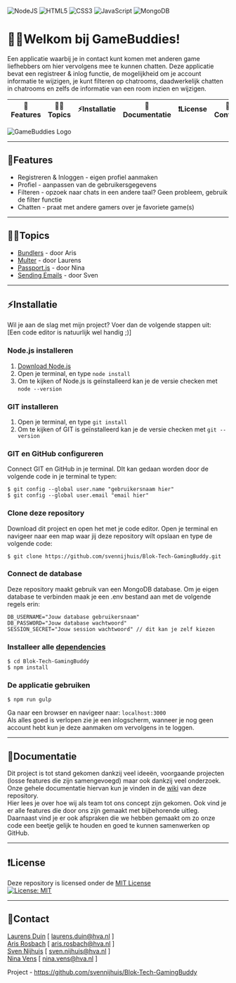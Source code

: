 ![NodeJS](https://img.shields.io/badge/node.js-6DA55F?style=for-the-badge&logo=node.js&logoColor=white) ![HTML5](https://img.shields.io/badge/html5-%23E34F26.svg?style=for-the-badge&logo=html5&logoColor=white) ![CSS3](https://img.shields.io/badge/css3-%231572B6.svg?style=for-the-badge&logo=css3&logoColor=white) ![JavaScript](https://img.shields.io/badge/javascript-%23323330.svg?style=for-the-badge&logo=javascript&logoColor=%23F7DF1E) ![MongoDB](https://img.shields.io/badge/MongoDB-%234ea94b.svg?style=for-the-badge&logo=mongodb&logoColor=white)
# 👋🏼Welkom bij GameBuddies!
Een applicatie waarbij je in contact kunt komen met anderen game liefhebbers om hier vervolgens
mee te kunnen chatten. 
Deze applicatie bevat een registreer & inlog functie, de mogelijkheid om je account informatie te wijzigen, je kunt filteren op chatrooms, daadwerkelijk chatten in chatrooms en
zelfs de informatie van een room inzien en wijzigen.

| 🚀Features | ✍🏼Topics | :zap:Installatie | :memo:Documentatie | :heavy_exclamation_mark:License | :email:Contact |
|---|---|---|---|---|---|

![GameBuddies Logo](https://user-images.githubusercontent.com/89778503/161999542-b985b4bd-7b6d-4c7f-be4e-deee5ad6fccb.png)

---

## 🚀Features
- Registreren & Inloggen - eigen profiel aanmaken
- Profiel - aanpassen van de gebruikersgegevens
- Filteren - opzoek naar chats in een andere taal? Geen probleem, gebruik de filter functie
- Chatten - praat met andere gamers over je favoriete game(s)

---

## ✍🏼Topics
- [Bundlers](https://github.com/svennijhuis/Blok-Tech-GamingBuddy/wiki/Topic:-Bundlers) - door Aris
- [Multer](https://github.com/svennijhuis/Blok-Tech-GamingBuddy/wiki/Topic:-Multer) - door Laurens
- [Passport.js](https://github.com/svennijhuis/Blok-Tech-GamingBuddy/wiki/Topic:-Passport.js) - door Nina
- [Sending Emails](https://github.com/svennijhuis/Blok-Tech-GamingBuddy/wiki/Topic:-Sending-E-mails) - door Sven

---

## :zap:Installatie 
Wil je aan de slag met mijn project? Voer dan de volgende stappen uit: <br>
[Een code editor is natuurlijk wel handig ;)]

### Node.js installeren
1. [Download Node.js](https://nodejs.org/en/download/)
2. Open je terminal, en type `node install`
3. Om te kijken of Node.js is geïnstalleerd kan je de versie checken met `node --version`

### GIT installeren
1. Open je terminal, en type `git install`
2. Om te kijken of GIT is geïnstalleerd kan je de versie checken met `git --version`

### GIT en GitHub configureren
Connect GIT en GitHub in je terminal. DIt kan gedaan worden door de volgende code in je terminal te typen:
```
$ git config --global user.name "gebruikersnaam hier"
$ git config --global user.email "email hier"
```

### Clone deze repository
Download dit project en open het met je code editor. Open je terminal en navigeer naar een map waar jij deze repository wilt opslaan en type de volgende code:
```
$ git clone https://github.com/svennijhuis/Blok-Tech-GamingBuddy.git
```

### Connect de database
Deze repository maakt gebruik van een MongoDB database. Om je eigen database te verbinden maak je een .env bestand aan met de volgende regels erin:
```
DB_USERNAME="Jouw database gebruikersnaam"
DB_PASSWORD="Jouw database wachtwoord"
SESSION_SECRET="Jouw session wachtwoord" // dit kan je zelf kiezen
```

### Installeer alle [dependencies](https://github.com/svennijhuis/Blok-Tech-GamingBuddy/wiki/Packages)
```
$ cd Blok-Tech-GamingBuddy
$ npm install
```

### De applicatie gebruiken
```
$ npm run gulp
```
Ga naar een browser en navigeer naar: `localhost:3000` <br>
Als alles goed is verlopen zie je een inlogscherm, wanneer je nog geen account hebt kun je deze aanmaken om vervolgens in te loggen. 

---

## :memo:Documentatie
Dit project is tot stand gekomen dankzij veel ideeën, voorgaande projecten (losse features die zijn samengevoegd) maar ook dankzij veel onderzoek. <br>
Onze gehele documentatie hiervan kun je vinden in de [wiki](https://github.com/svennijhuis/Blok-Tech-GamingBuddy/wiki) van deze repository. <br>
Hier lees je over hoe wij als team tot ons concept zijn gekomen. Ook vind je er alle features die door ons zijn gemaakt met bijbehorende uitleg. Daarnaast vind je er ook afspraken die we hebben gemaakt om zo onze code een beetje gelijk te houden en goed te kunnen samenwerken op GitHub.

---

## :heavy_exclamation_mark:License
Deze repository is licensed onder de [MIT License](https://github.com/svennijhuis/Blok-Tech-GamingBuddy/blob/main/LICENSE) <br>
[![License: MIT](https://img.shields.io/badge/License-MIT-yellow.svg)](https://opensource.org/licenses/MIT)

---

## :email:Contact
[Laurens Duin](https://github.com/Laurens256) [ laurens.duin@hva.nl ] <br>
[Aris Rosbach](https://github.com/ArisRosbach) [ aris.rosbach@hva.nl ] <br>
[Sven Nijhuis](https://github.com/svennijhuis) [ sven.nijhuis@hva.nl ] <br>
[Nina Vens](https://github.com/ninadepina) [ nina.vens@hva.nl ] <br>

Project - https://github.com/svennijhuis/Blok-Tech-GamingBuddy

